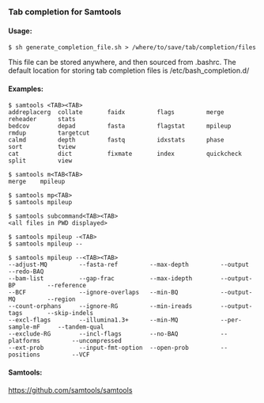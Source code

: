 ### Tab completion for Samtools ###

#### Usage: ####

	$ sh generate_completion_file.sh > /where/to/save/tab/completion/files

This file can be stored anywhere, and then sourced from .bashrc. The default location for storing tab completion files is /etc/bash_completion.d/

#### Examples: ####

	$ samtools <TAB><TAB>
	addreplacerg  collate       faidx         flags         merge         reheader      stats       
	bedcov        depad         fasta         flagstat      mpileup       rmdup         targetcut   
	calmd         depth         fastq         idxstats      phase         sort          tview       
	cat           dict          fixmate       index         quickcheck    split         view        

	$ samtools m<TAB<TAB>
	merge    mpileup  

	$ samtools mp<TAB>
	$ samtools mpileup

	$ samtools subcommand<TAB><TAB>
	<all files in PWD displayed>

	$ samtools mpileup -<TAB>
	$ samtools mpileup --

	$ samtools mpileup --<TAB><TAB>
	--adjust-MQ         --fasta-ref         --max-depth         --output            --redo-BAQ
	--bam-list          --gap-frac          --max-idepth        --output-BP         --reference
	--BCF               --ignore-overlaps   --min-BQ            --output-MQ         --region
	--count-orphans     --ignore-RG         --min-ireads        --output-tags       --skip-indels
	--excl-flags        --illumina1.3+      --min-MQ            --per-sample-mF     --tandem-qual
	--exclude-RG        --incl-flags        --no-BAQ            --platforms         --uncompressed
	--ext-prob          --input-fmt-option  --open-prob         --positions         --VCF


#### Samtools: ####
https://github.com/samtools/samtools
